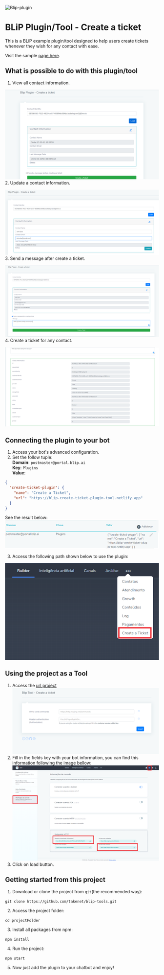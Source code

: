 ![Blip-plugin](https://imgur.com/B8dPNgk.png 'Blip-plugin')

# BLiP Plugin/Tool - Create a ticket

This is a BLiP example plugin/tool designed to help users create tickets whenever they wish for any contact with ease.

Visit the sample [page here](https://blip-create-ticket-plugin-tool.netlify.app).

## What is possible to do with this plugin/tool

1. View all contact information.

![View all contact information](./imgs/img1.png) 2. Update a contact information.

![Update a contact information](./imgs/img2.png) 3. Send a message after create a ticket.

![Send a message after create a ticket](./imgs/img3.png) 4. Create a ticket for any contact.

![Create a ticket for any contact](./imgs/img4.png)

## Connecting the plugin to your bot

1. Access your bot's advanced configuration.
2. Set the follow tuple:  
   **Domain**: `postmaster@portal.blip.ai`  
   **Key**: `Plugins`  
   **Value**:

```json
{
  "create-ticket-plugin": {
    "name": "Create a Ticket",
    "url": "https://blip-create-ticket-plugin-tool.netlify.app"
  }
}
```

See the result below:
![Define information in advanced settings](./imgs/advanced_configuration.png)

3. Access the following path shown below to use the plugin:

![Path to access the plugin](./imgs/img0.png)

## Using the project as a Tool

1. Access the [url project](https://blip-create-ticket-plugin-tool.netlify.app)
   ![Project as a Tool](./imgs/tool.png)
2. Fill in the fields key with your bot information, you can find this information following the image bellow:
   ![How to get your bot information](./imgs/bot-info.png)
3. Click on load button.

## Getting started from this project

1. Download or clone the project from `git`(the recommended way):

`git clone https://github.com/takenet/blip-tools.git`

2.  Access the project folder:

`cd projectFolder `

3. Install all packages from npm:

`npm install`

4. Run the project:

`npm start`

5. Now just add the plugin to your chatbot and enjoy!
